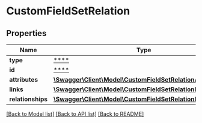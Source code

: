 # CustomFieldSetRelation

## Properties
Name | Type | Description | Notes
------------ | ------------- | ------------- | -------------
**type** | [****](.md) |  | [optional] 
**id** | [****](.md) |  | [optional] 
**attributes** | [**\Swagger\Client\Model\CustomFieldSetRelationAttributes**](CustomFieldSetRelationAttributes.md) |  | [optional] 
**links** | [**\Swagger\Client\Model\CustomFieldSetRelationLinks**](CustomFieldSetRelationLinks.md) |  | [optional] 
**relationships** | [**\Swagger\Client\Model\CustomFieldSetRelationRelationships**](CustomFieldSetRelationRelationships.md) |  | [optional] 

[[Back to Model list]](../../README.md#documentation-for-models) [[Back to API list]](../../README.md#documentation-for-api-endpoints) [[Back to README]](../../README.md)

